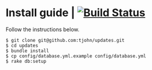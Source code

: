 # Install guide | [![Build Status](https://travis-ci.org/[tjohn]/[updates].png)](https://travis-ci.org/[tjohn]/[updates])

Follow the instructions below.

    $ git clone git@github.com:tjohn/updates.git
    $ cd updates
    $ bundle install
    $ cp config/database.yml.example config/database.yml
    $ rake db:setup
